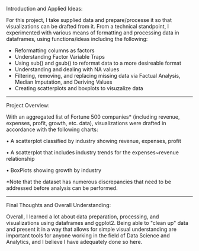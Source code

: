 Introduction and Applied Ideas:

For this project, I take supplied data and prepare/processe it so that visualizations can be drafted from it. From a technical 
standpoint, I experimented with various means of formatting and processing data in dataframes, using functions/ideas including the following:
- Reformatting columns as factors
- Understanding Factor Variable Traps
- Using sub() and gsub() to reformat data to a more desireable format
- Understanding and dealing with NA values
- Filtering, removing, and replacing missing data via Factual Analysis, Median Imputation, and Deriving Values
- Creating scatterplots and boxplots to visuzalize data

-----------------------------------------------------------------------------------------------------------------------------------------------------------------------------

Project Overview:

With an aggregated list of Fortune 500 companies* (including revenue, expenses, profit, growth, etc. data), visualizations were drafted in accordance with 
the following charts:

• A scatterplot classified by industry showing revenue, expenses, profit

• A scatterplot that includes industry trends for the expenses~revenue relationship

• BoxPlots showing growth by industry

*Note that the dataset has numerous discrepancies that need to be addressed before analysis can be performed.


-----------------------------------------------------------------------------------------------------------------------------------------------------------------------------

Final Thoughts and Overall Understanding:

Overall, I learned a lot about data preparation, processing, and visualizations using dataframes and ggplot2. Being able to "clean up" data and present it in a way that
allows for simple visual understanding are important tools for anyone working in the field of Data Science and Analytics, and I believe I have adequately done so here.


